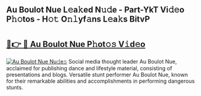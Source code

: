## Au Boulot Nue L𝚎a𝚔ed N𝚞𝚍e - Part-YkT Vi𝚍𝚎o P𝚑𝚘tos - H𝚘𝚝 O𝚗𝚕yf𝚊ns L𝚎a𝚔s BitvP

# <h2><a href="http://kf8xhi.oniu.top/?m=Au+Boulot+Nue">🔗👉 🔴 Au Boulot Nue P𝚑ot𝚘𝚜 V𝚒d𝚎o</a></h2>

[![Au Boulot Nue Nu𝚍e𝚜](https://i.imgur.com/0qMVB7G.gif)](http://kf8xhi.oniu.top/?m=Au+Boulot+Nue)
Social media thought leader Au Boulot Nue, acclaimed for publishing dance and lifestyle material, consisting of presentations and blogs. Versatile stunt performer Au Boulot Nue, known for their remarkable abilities and accomplishments in performing dangerous stunts.  
